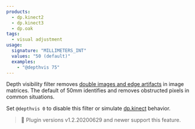```yaml
---
products:
  - dp.kinect2
  - dp.kinect3
  - dp.oak
tags:
  - visual adjustment
usage:
  signature: "MILLIMETERS_INT"
  values: "50 (default)"
  examples:
    - "@depthvis 75"
---
```


Depth visibility filter removes [double images and edge artifacts](align.md#artifacts)
in image matrices. The default of 50mm identifies and removes obstructed pixels
in common situations.

Set `@depthvis 0` to disable this filter or simulate [dp.kinect](../dp.kinect.md) behavior.

> 📝 Plugin versions v1.2.20200629 and newer support this feature.
